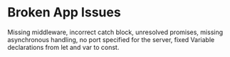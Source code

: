 # Broken App Issues

Missing middleware, incorrect catch block, unresolved promises, missing asynchronous handling, no port specified for the server, fixed Variable declarations from let and var to const.
